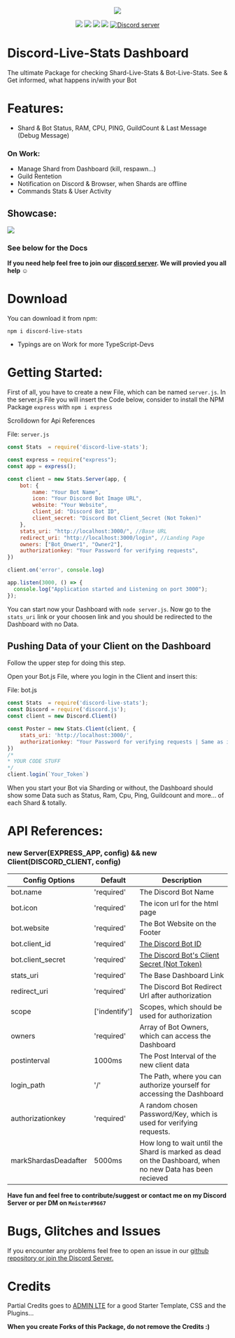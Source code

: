 <p align="center"><a href="https://nodei.co/npm/discord-live-stats/"><img src="https://nodei.co/npm/discord-live-stats.png"></a></p>
<p align="center"><img src="https://img.shields.io/npm/v/discord-live-stats"> <img src="https://img.shields.io/npm/dm/discord-live-stats?label=downloads"> <img src="https://img.shields.io/npm/l/discord-live-stats"> <img src="https://img.shields.io/github/repo-size/meister03/discord-live-stats">  <a href="https://discord.gg/YTdNBHh"><img src="https://discordapp.com/api/guilds/697129454761410600/widget.png" alt="Discord server"/></a></p>

# Discord-Live-Stats Dashboard
The ultimate Package for checking Shard-Live-Stats & Bot-Live-Stats. See & Get informed, what happens in/with your Bot

# Features:
- Shard & Bot Status, RAM, CPU, PING, GuildCount & Last Message (Debug Message)
### On Work:
- Manage Shard from Dashboard (kill, respawn...)
- Guild Rentetion
- Notification on Discord & Browser, when Shards are offline
- Commands Stats & User Activity

## Showcase:
![](https://media.discordapp.net/attachments/711563835424768063/867100235352637480/unknown.png)

### See below for the Docs
**If you need help feel free to join our <a href="https://discord.gg/YTdNBHh">discord server</a>. We will provied you all help ☺**
# Download
You can download it from npm:
```cli
npm i discord-live-stats
```
- Typings are on Work for more TypeScript-Devs 

# Getting Started:
First of all, you have to create a new File, which can be named `server.js`.
In the server.js File you will insert the Code below, consider to install the NPM Package `express` with `npm i express`

Scrolldown for Api References

File: `server.js`
```js
const Stats  = require('discord-live-stats');

const express = require("express");
const app = express();

const client = new Stats.Server(app, {
    bot: {
        name: "Your Bot Name",
        icon: "Your Discord Bot Image URL",
        website: "Your Website",
        client_id: "Discord Bot ID",
        client_secret: "Discord Bot Client_Secret (Not Token)"
    },
    stats_uri: "http://localhost:3000/", //Base URL
    redirect_uri: "http://localhost:3000/login", //Landing Page
    owners: ["Bot_Onwer1", "Owner2"],
    authorizationkey: "Your Password for verifying requests",
})

client.on('error', console.log)

app.listen(3000, () => {
  console.log("Application started and Listening on port 3000");
});
```
You can start now your Dashboard with `node server.js`.
Now go to the `stats_uri` link or your choosen link and you should be redirected to the Dashboard with no Data.

## Pushing Data of your Client on the Dashboard
Follow the upper step for doing this step.

Open your Bot.js File, where you login in the Client and insert this:

File: bot.js
```js
const Stats  = require('discord-live-stats');
const Discord = require('discord.js');
const client = new Discord.Client()

const Poster = new Stats.Client(client, {
    stats_uri: 'http://localhost:3000/',
    authorizationkey: "Your Password for verifying requests | Same as in Server.js",
})
/*
* YOUR CODE STUFF
*/
client.login(`Your_Token`)
```

When you start your Bot via Sharding or without, the Dashboard should show some Data such as Status, Ram, Cpu, Ping, Guildcount and more... of each Shard & totally.

# API References:

### new Server(EXPRESS_APP, config) && new Client(DISCORD_CLIENT, config)
| Config Options | Default | Description |
| -------------- | ------------- |-------------- |
|  bot.name      | 'required' | The Discord Bot Name |
|  bot.icon      | 'required' | The icon url for the html page |
|  bot.website   | 'required' | The Bot Website on the Footer |
|  bot.client_id | 'required' | [The Discord Bot ID](https://support.heateor.com/discord-client-id-discord-client-secret/ )          |
| bot.client_secret | 'required' | [The Discord Bot's Client Secret (Not Token)](https://support.heateor.com/discord-client-id-discord-client-secret/ )          |
| stats_uri      | 'required' | The Base Dashboard Link |
| redirect_uri   | 'required' | The Discord Bot Redirect Url after authorization |
| scope          | ['indentify'] |Scopes, which should be used for authorization   |
| owners         |'required' | Array of Bot Owners, which can access the Dashboard |
| postinterval   | 1000ms | The Post Interval of the new client data |
| login_path     | '/' | The Path, where you can authorize yourself for accessing the Dashboard |
| authorizationkey | 'required' | A random chosen Password/Key, which is used for verifying requests. |
| markShardasDeadafter | 5000ms |How long to wait until the Shard is marked as dead on the Dashboard, when no new Data has been recieved |


**Have fun and feel free to contribute/suggest or contact me on my Discord Server or per DM on `Meister#9667`**

# Bugs, Glitches and Issues
If you encounter any problems feel free to open an issue in our <a href="https://github.com/meister03/discord-live-stats/issues">github repository or join the Discord Server.</a>

# Credits
Partial Credits goes to [ADMIN LTE](https://adminlte.io/) for a good Starter Template, CSS and the Plugins...

**When you create Forks of this Package, do not remove the Credits :)**
